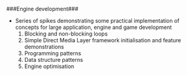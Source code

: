 ###Engine development###

- Series of spikes demonstrating some practical implementation of concepts for large application, engine and game development
	1. Blocking and non-blocking loops
	2. Simple Direct Media Layer framework initialisation and feature demonstrations
	3. Programming patterns
	4. Data structure patterns
	5. Engine optimisation
